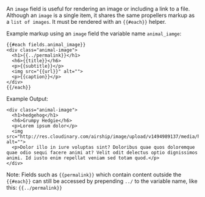 An `image` field is useful for rendering an image or including a link to a file. Although an `image` is a single item, it shares the same propellers markup as a `list of images`. It must be rendered with an `{{#each}}` helper.

Example markup using an `image` field the variable name `animal_iamge`:
```
{{#each fields.animal_image}}
<div class="animal-image">
  <h1>{{../permalink}}</h1>
  <h6>{{title}}</h6>
  <p>{{subtitle}}</p>
  <img src="{{url}}" alt="">
  <p>{{caption}}</p>
</div>
{{/each}}
```

Example Output:
```
<div class="animal-image">
  <h1>hedgehog</h1>
  <h6>Grumpy Hedgie</h6>
  <p>Lorem ipsum dolor</p>
  <img src="http://res.cloudinary.com/airship/image/upload/v1494989137/media/hedgietest_rpaxih.jpg" alt="">
  <p>Dolor illo in iure voluptas sint? Doloribus quae quos doloremque quae odio sequi facere animi at? Velit odit delectus optio dignissimos animi. Id iusto enim repellat veniam sed totam quod.</p>
</div>
```

Note: Fields such as `{{permalink}}` which contain content outside the `{{#each}}` can still be accessed by prepending `../` to the variable name, like this: `{{../permalink}}`
